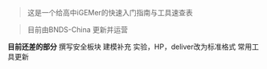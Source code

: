 > 这是一个给高中iGEMer的快速入门指南与工具速查表

> 目前由BNDS-China 更新并运营

**目前还差的部分**
撰写安全板块
建模补充
实验，HP，deliver改为标准格式
常用工具更新
